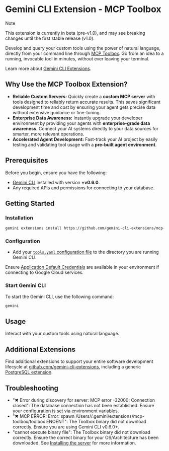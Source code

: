 # Gemini CLI Extension - MCP Toolbox

> [!NOTE]
> This extension is currently in beta (pre-v1.0), and may see breaking changes until the first stable release (v1.0).

Develop and query your custom tools using the power of natural language, directly
from your command line through [MCP
Toolbox](https://github.com/googleapis/genai-toolbox). Go from an idea to a
running, invocable tool in minutes, without ever leaving your terminal.

Learn more about [Gemini CLI Extensions](https://github.com/google-gemini/gemini-cli/blob/main/docs/extensions/index.md).

## Why Use the MCP Toolbox Extension?

* **Reliable Custom Servers:** Quickly create a **custom MCP server** with tools designed to reliably return accurate results. This saves significant development time and cost by ensuring your agent gets precise data without extensive guidance or fine-tuning.
* **Enterprise Data Awareness:** Instantly upgrade your developer environment by providing your agents with **enterprise-grade data awareness**. Connect your AI systems directly to your data sources for smarter, more relevant operations.
* **Accelerated Agent Development:** Fast-track your AI project by easily testing and validating tool usage with a **pre-built agent environment**.

## Prerequisites

Before you begin, ensure you have the following:

*   [Gemini CLI](https://github.com/google-gemini/gemini-cli) installed with version **+v0.6.0**.
*   Any required APIs and permissions for connecting to your database.

## Getting Started

### Installation

```bash
gemini extensions install https://github.com/gemini-cli-extensions/mcp-toolbox
```

### Configuration

* Add your [`tools.yaml` configuration file](https://googleapis.github.io/genai-toolbox/getting-started/configure/) to the directory you
are running Gemini CLI.

Ensure [Application Default Credentials](https://cloud.google.com/docs/authentication/gcloud) are available in your environment if connecting to Google Cloud services.

### Start Gemini CLI

To start the Gemini CLI, use the following command:

```bash
gemini
```

## Usage

Interact with your custom tools using natural language.

## Additional Extensions

Find additional extensions to support your entire software development lifecycle at [github.com/gemini-cli-extensions](https://github.com/gemini-cli-extensions), including a generic [PostgreSQL extension](https://github.com/gemini-cli-extensions/postgres).

## Troubleshooting

* "✖ Error during discovery for server: MCP error -32000: Connection closed": The database connection has not been established. Ensure your configuration is set via environment variables.
* "✖ MCP ERROR: Error: spawn /Users/<USER>/.gemini/extensions/mcp-toolbox/toolbox ENOENT": The Toolbox binary did not download correctly. Ensure you are using Gemini CLI v0.6.0+.
* "cannot execute binary file": The Toolbox binary did not download correctly. Ensure the correct binary for your OS/Architecture has been downloaded. See [Installing the server](https://googleapis.github.io/genai-toolbox/getting-started/introduction/#installing-the-server) for more information.
